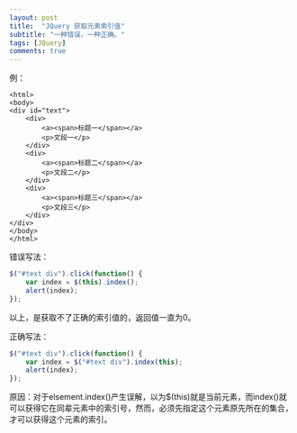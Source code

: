 ```yaml
---
layout: post
title:  "JQuery 获取元素索引值"
subtitle: "一种错误，一种正确。"
tags: [JQuery]
comments: true
---
```

例：
```
<html>
<body>
<div id="text">
	<div>
		<a><span>标题一</span></a>
		<p>文段一</p>
	</div>
	<div>
		<a><span>标题二</span></a>
		<p>文段二</p>
	</div>
	<div>
		<a><span>标题三</span></a>
		<p>文段三</p>
	</div>
</div>
</body>
</html>
```

错误写法：
``` javascript
$("#text div").click(function() {
	var index = $(this).index();
	alert(index);
});
```
以上，是获取不了正确的索引值的，返回值一直为0。

正确写法：
``` javascript
$("#text div").click(function() {
	var index = $("#text div").index(this);
	alert(index);
});
```

原因：对于elsement.index()产生误解，以为$(this)就是当前元素，而index()就可以获得它在同辈元素中的索引号，然而，必须先指定这个元素原先所在的集合，才可以获得这个元素的索引。

